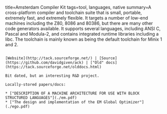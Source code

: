 title=Amsterdam Compiler Kit
tags=tool, languages, native
summary=A cross-platform compiler and toolchain suite that is small, portable, extremely fast, and extremely flexible. It targets a number of low-end machines including the Z80, 8086 and 80386, but there are many other code generators available. It supports several languages, including ANSI C, Pascal and Modula-2, and contains integrated runtime libraries including a libc. The toolchain is mainly known as being the default toolchain for Minix 1 and 2.
~~~~~~

[Website](http://tack.sourceforge.net/) | [Source](https://github.com/davidgiven/ack) | ["Old" docs](https://tack.sourceforge.net/olddocs.html)

Bit dated, but an interesting R&D project.

Locally-stored papers/docs:

* ["DESCRIPTION OF A MACHINE ARCHITECTURE FOR USE WITH BLOCK STRUCTURED LANGUAGES"](./em.pdf)
* ["The design and implementation of the EM Global Optimizer"](./ego.pdf)
